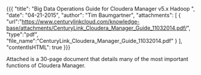 {{{
  "title": "Big Data Operations Guide for Cloudera Manager v5.x Hadoop ",
  "date": "04-21-2015",
  "author": "Tim Baumgartner",
  "attachments": [
    {
      "url":"https://www.centurylinkcloud.com/knowledge-base/attachments/CenturyLink_Cloudera_Manager_Guide_11032014.pdf/",
      "type":"pdf",
      "file_name":"CenturyLink_Cloudera_Manager_Guide_11032014.pdf"
    }
  ],
  "contentIsHTML": true
}}}

<p>Attached is a 30-page document that details many of the most important functions of Cloudera Manager.</p>
